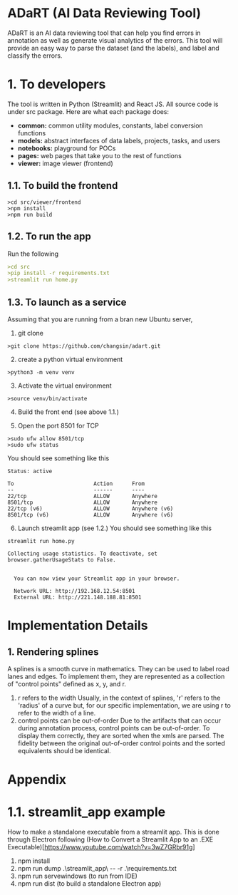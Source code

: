 # ADaRT (AI Data Reviewing Tool)
ADaRT is an AI data reviewing tool that can help you find errors in annotation as well as generate visual analytics of the errors.
This tool will provide an easy way to parse the dataset (and the labels), and label and classify the errors.

# 1. To developers
The tool is written in Python (Streamlit) and React JS.
All source code is under src package.
Here are what each package does:
- **common:** common utility modules, constants, label conversion functions
- **models:** abstract interfaces of data labels, projects, tasks, and users
- **notebooks:** playground for POCs
- **pages:** web pages that take you to the rest of functions
- **viewer:** image viewer (frontend)

## 1.1. To build the frontend

```commandline
>cd src/viewer/frontend
>npm install
>npm run build
```

## 1.2. To run the app
Run the following
```markdown
>cd src
>pip install -r requirements.txt
>streamlit run home.py
```

## 1.3. To launch as a service
Assuming that you are running from a bran new Ubuntu server,

1. git clone
```commandline
>git clone https://github.com/changsin/adart.git
```
2. create a python virtual environment

```commandline
>python3 -m venv venv
```
3. Activate the virtual environment
```commandline
>source venv/bin/activate
```
4. Build the front end (see above 1.1.)

5. Open the port 8501 for TCP

```commandline
>sudo ufw allow 8501/tcp
>sudo ufw status
```
You should see something like this

```commandline
Status: active

To                         Action      From
--                         ------      ----
22/tcp                     ALLOW       Anywhere                  
8501/tcp                   ALLOW       Anywhere                  
22/tcp (v6)                ALLOW       Anywhere (v6)             
8501/tcp (v6)              ALLOW       Anywhere (v6)  
```
6. Launch streamlit app (see 1.2.)
You should see something like this
```commandline
streamlit run home.py 

Collecting usage statistics. To deactivate, set browser.gatherUsageStats to False.


  You can now view your Streamlit app in your browser.

  Network URL: http://192.168.12.54:8501
  External URL: http://221.148.188.81:8501
```

# Implementation Details

## 1. Rendering splines
A splines is a smooth curve in mathematics. They can be used to label road lanes and edges.
To implement them, they are represented as a collection of "control points" defined as x, y, and r.
1. r refers to the width
Usually, in the context of splines, 'r' refers to the 'radius' of a curve but, for our specific implementation,
we are using r to refer to the width of a line.
2. control points can be out-of-order
Due to the artifacts that can occur during annotation process, control points can be out-of-order.
To display them correctly, they are sorted when the xmls are parsed.
The fidelity between the original out-of-order control points and the sorted equivalents should be identical.


# Appendix
# 1.1. streamlit_app example
How to make a standalone executable from a streamlit app.
This is done through Electron following (How to Convert a Streamlit App to an .EXE Executable)[https://www.youtube.com/watch?v=3wZ7GRbr91g]

1. npm install
2. npm run dump .\streamlit_app\ -- -r .\requirements.txt   
3. npm run servewindows (to run from IDE)
4. npm run dist (to build a standalone Electron app)


